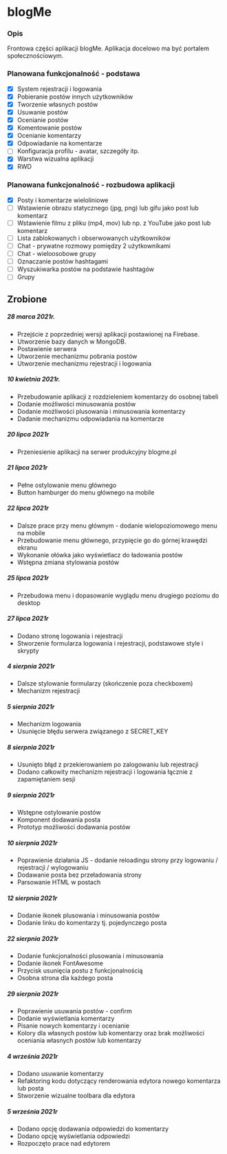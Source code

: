 #  blogMe
### Opis
Frontowa części aplikacji blogMe. Aplikacja docelowo ma być portalem społecznościowym.

### Planowana funkcjonalność - podstawa
- [x] System rejestracji i logowania
- [x] Pobieranie postów innych użytkowników
- [x] Tworzenie własnych postów
- [x] Usuwanie postów
- [x] Ocenianie postów
- [x] Komentowanie postów
- [x] Ocenianie komentarzy
- [x] Odpowiadanie na komentarze
- [ ] Konfiguracja profilu - avatar, szczegóły itp.
- [x] Warstwa wizualna aplikacji
- [x] RWD

### Planowana funkcjonalność - rozbudowa aplikacji
- [x] Posty i komentarze wieloliniowe
- [ ] Wstawienie obrazu statycznego (jpg, png) lub gifu jako post lub komentarz
- [ ] Wstawienie filmu z pliku (mp4, mov) lub np. z YouTube jako post lub komentarz
- [ ] Lista zablokowanych i obserwowanych użytkowników
- [ ] Chat - prywatne rozmowy pomiędzy 2 użytkownikami
- [ ] Chat - wieloosobowe grupy
- [ ] Oznaczanie postów hashtagami
- [ ] Wyszukiwarka postów na podstawie hashtagów
- [ ] Grupy

## Zrobione
##### 28 marca 2021r.
* Przejście z poprzedniej wersji aplikacji postawionej na Firebase.
* Utworzenie bazy danych w MongoDB.
* Postawienie serwera
* Utworzenie mechanizmu pobrania postów
* Utworzenie mechanizmu rejestracji i logowania

##### 10 kwietnia 2021r.
* Przebudowanie aplikacji z rozdzieleniem komentarzy do osobnej tabeli
* Dodanie możliwości minusowania postów
* Dodanie możliwości plusowania i minusowania komentarzy
* Dadanie mechanizmu odpowiadania na komentarze

##### 20 lipca 2021r
* Przeniesienie aplikacji na serwer produkcyjny blogme.pl

##### 21 lipca 2021r
* Pełne ostylowanie menu głównego
* Button hamburger do menu głównego na mobile

##### 22 lipca 2021r
* Dalsze prace przy menu głównym - dodanie wielopoziomowego menu na mobile
* Przebudowanie menu głównego, przypięcie go do górnej krawędzi ekranu
* Wykonanie ołówka jako wyświetlacz do ładowania postów
* Wstępna zmiana stylowania postów

##### 25 lipca 2021r
* Przebudowa menu i dopasowanie wyglądu menu drugiego poziomu do desktop

##### 27 lipca 2021r
* Dodano stronę logowania i rejestracji
* Stworzenie formularza logowania i rejestracji, podstawowe style i skrypty

##### 4 sierpnia 2021r
* Dalsze stylowanie formularzy (skończenie poza checkboxem)
* Mechanizm rejestracji

##### 5 sierpnia 2021r
* Mechanizm logowania
* Usunięcie błędu serwera związanego z SECRET_KEY

##### 8 sierpnia 2021r
* Usunięto błąd z przekierowaniem po zalogowaniu lub rejestracji
* Dodano całkowity mechanizm rejestracji i logowania łącznie z zapamiętaniem sesji

##### 9 sierpnia 2021r
* Wstępne ostylowanie postów
* Komponent dodawania posta
* Prototyp możliwości dodawania postów

##### 10 sierpnia 2021r
* Poprawienie działania JS - dodanie reloadingu strony przy logowaniu / rejestracji / wylogowaniu
* Dodawanie posta bez przeładowania strony
* Parsowanie HTML w postach

##### 12 sierpnia 2021r
* Dodanie ikonek plusowania i minusowania postów
* Dodanie linku do komentarzy tj. pojedynczego posta

##### 22 sierpnia 2021r
* Dodanie funkcjonalności plusowania i minusowania
* Dodanie ikonek FontAwesome
* Przycisk usunięcia postu z funkcjonalnością
* Osobna strona dla każdego posta

##### 29 sierpnia 2021r
* Poprawienie usuwania postów - confirm
* Dodanie wyświetlania komentarzy
* Pisanie nowych komentarzy i ocenianie
* Kolory dla własnych postów lub komentarzy oraz brak możliwości oceniania własnych postów lub komentarzy

##### 4 września 2021r
* Dodano usuwanie komentarzy
* Refaktoring kodu dotyczący renderowania edytora nowego komentarza lub posta
* Stworzenie wizualne toolbara dla edytora

##### 5 września 2021r
* Dodano opcję dodawania odpowiedzi do komentarzy
* Dodano opcję wyświetlania odpowiedzi
* Rozpoczęto prace nad edytorem